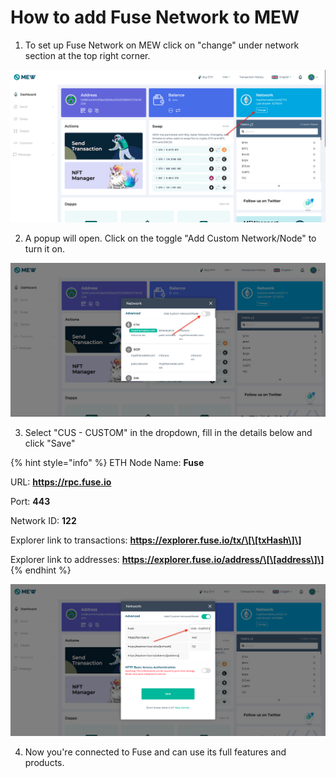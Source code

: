 # How to add Fuse Network to MEW

1. To set up Fuse Network on MEW click on "change" under network section at the top right corner.

![](../../.gitbook/assets/screen-shot-2020-01-14-at-14.01.46.png)

2. A popup will open. Click on the toggle "Add Custom Network/Node" to turn it on.

![](../../.gitbook/assets/screen-shot-2020-01-14-at-14.02.01.png)

3. Select "CUS - CUSTOM" in the dropdown, fill in the details below and click "Save"

{% hint style="info" %}
ETH Node Name: **Fuse**

URL: **https://rpc.fuse.io**

Port: **443**

Network ID: **122**

Explorer link to transactions: **https://explorer.fuse.io/tx/\[\[txHash\]\]**

Explorer link to addresses: **https://explorer.fuse.io/address/\[\[address\]\]**
{% endhint %}

![](../../.gitbook/assets/screen-shot-2020-01-14-at-14.03.14.png)

4. Now you're connected to Fuse and can use its full features and products.

